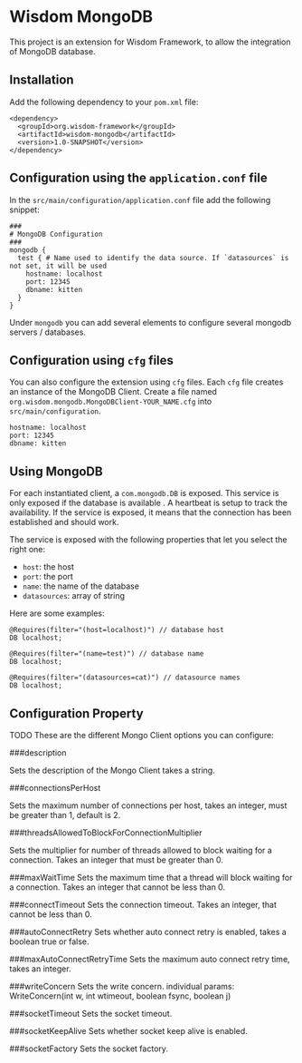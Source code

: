 # Wisdom MongoDB

This project is an extension for Wisdom Framework, to allow the integration of MongoDB database.

## Installation

Add the following dependency to your `pom.xml` file:

````
<dependency>
  <groupId>org.wisdom-framework</groupId>
  <artifactId>wisdom-mongodb</artifactId>
  <version>1.0-SNAPSHOT</version>
</dependency>
````

## Configuration using the `application.conf` file

In the `src/main/configuration/application.conf` file add the following snippet:

````
###
# MongoDB Configuration
###
mongodb {
  test { # Name used to identify the data source. If `datasources` is not set, it will be used
    hostname: localhost
    port: 12345
    dbname: kitten
  }
}
````

Under `mongodb` you can add several elements to configure several mongodb servers / databases.

## Configuration using `cfg` files

You can also configure the extension using `cfg` files. Each `cfg` file creates an instance of the MongoDB Client. 
Create a file named `org.wisdom.mongodb.MongoDBClient-YOUR_NAME.cfg` into `src/main/configuration`.
 
```
hostname: localhost
port: 12345
dbname: kitten
``` 

## Using MongoDB

For each instantiated client, a `com.mongodb.DB` is exposed. This service is only exposed if the database is available
. A heartbeat is setup to track the availability. If the service is exposed, it means that the connection has been 
established and should work.
 
The service is exposed with the following properties that let you select the right one:

* `host`: the host
* `port`: the port
* `name`: the name of the database
* `datasources`: array of string
 
Here are some examples:
 
```
@Requires(filter="(host=localhost)") // database host
DB localhost;

@Requires(filter="(name=test)") // database name
DB localhost;

@Requires(filter="(datasources=cat)") // datasource names
DB localhost;
``` 

## Configuration Property

TODO
These are the different Mongo Client options you can configure:


###description

Sets the description of the Mongo Client takes a string.

###connectionsPerHost

Sets the maximum number of connections per host, takes an integer, must be greater than 1, default is 2.

###threadsAllowedToBlockForConnectionMultiplier

Sets the multiplier for number of threads allowed to block waiting for a connection. Takes an integer that must be greater than 0.


###maxWaitTime
Sets the maximum time that a thread will block waiting for a connection. Takes an integer that cannot be less than 0.


###connectTimeout
Sets the connection timeout. Takes an integer, that cannot be less than 0.

###autoConnectRetry
Sets whether auto connect retry is enabled, takes a boolean true or false.

###maxAutoConnectRetryTime
Sets the maximum auto connect retry time, takes an integer.

###writeConcern
Sets the write concern.
individual params:
WriteConcern(int w, int wtimeout, boolean fsync, boolean j)

###socketTimeout
Sets the socket timeout.

###socketKeepAlive
Sets whether socket keep alive is enabled.

###socketFactory
Sets the socket factory.


